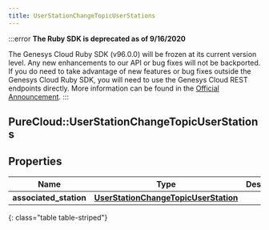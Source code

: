 ```yaml
---
title: UserStationChangeTopicUserStations
---
```


:::error
**The Ruby SDK is deprecated as of 9/16/2020**

The Genesys Cloud Ruby SDK (v96.0.0) will be frozen at its current version level. Any new enhancements to our API or bug fixes will not be backported. If you do need to take advantage of new features or bug fixes outside the Genesys Cloud Ruby SDK, you will need to use the Genesys Cloud REST endpoints directly. More information can be found in the [Official Announcement](https://developer.mypurecloud.com/forum/t/announcement-genesys-cloud-ruby-sdk-end-of-life/8850).
:::


## PureCloud::UserStationChangeTopicUserStations

## Properties

|Name | Type | Description | Notes|
|------------ | ------------- | ------------- | -------------|
| **associated_station** | [**UserStationChangeTopicUserStation**](UserStationChangeTopicUserStation.html) |  | [optional] |
{: class="table table-striped"}


